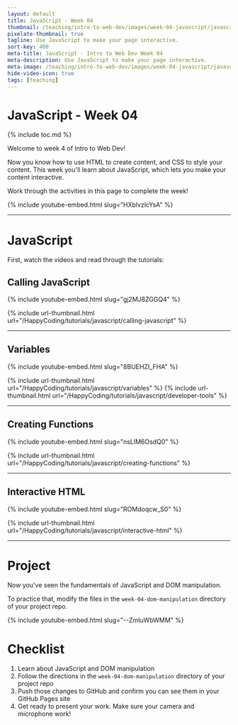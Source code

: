 ```yaml
---
layout: default
title: JavaScript - Week 04
thumbnail: /teaching/intro-to-web-dev/images/week-04-javascript/javascript-1.png
pixelate-thumbnail: true
tagline: Use JavaScript to make your page interactive.
sort-key: 400
meta-title: JavaScript - Intro to Web Dev Week 04
meta-description: Use JavaScript to make your page interactive.
meta-image: /teaching/intro-to-web-dev/images/week-04-javascript/javascript-1.png
hide-video-icon: true
tags: [teaching]
---
```


# JavaScript - Week 04

{% include toc.md %}

Welcome to week 4 of Intro to Web Dev!

Now you know how to use HTML to create content, and CSS to style your content. This week you'll learn about JavaScript, which lets you make your content interactive.

Work through the activities in this page to complete the week!

{% include youtube-embed.html slug="HXblvzlcYsA" %}

---

# JavaScript

First, watch the videos and read through the tutorials:

## Calling JavaScript

{% include youtube-embed.html slug="gj2MJ8ZGGQ4" %}

{% include url-thumbnail.html url="/HappyCoding/tutorials/javascript/calling-javascript" %}

---

## Variables

{% include youtube-embed.html slug="8BUEHZI_FHA" %}

{% include url-thumbnail.html url="/HappyCoding/tutorials/javascript/variables" %}
{% include url-thumbnail.html url="/HappyCoding/tutorials/javascript/developer-tools" %}

---

## Creating Functions
{% include youtube-embed.html slug="nsLIM6OsdQ0" %}

{% include url-thumbnail.html url="/HappyCoding/tutorials/javascript/creating-functions" %}

---

## Interactive HTML

{% include youtube-embed.html slug="ROMdoqcw_S0" %}

{% include url-thumbnail.html url="/HappyCoding/tutorials/javascript/interactive-html" %}

---

# Project

Now you've seen the fundamentals of JavaScript and DOM manipulation.

To practice that, modify the files in the `week-04-dom-manipulation` directory of your project repo.

{% include youtube-embed.html slug="--ZmIuWbWMM" %}

# Checklist

1. Learn about JavaScript and DOM manipulation
2. Follow the directions in the `week-04-dom-manipulation` directory of your project repo
3. Push those changes to GitHub and confirm you can see them in your GitHub Pages site
4. Get ready to present your work. Make sure your camera and microphone work!
